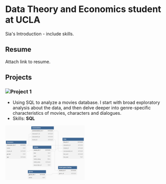 # Data Theory and Economics student at UCLA
Sia's Introduction - include skills.

## Resume
Attach link to resume.

## Projects
### ![Project 1](https://phulambrikarsia.github.io/movies-project/)

- Using SQL to analyze a movies database. I start with broad exploratory analysis about the data, and then delve deeper into genre-specific characteristics of movies, characters and dialogues.
- Skills: **SQL**

<img src="/assets/img/schema.png"  width="50%" height="50%">

